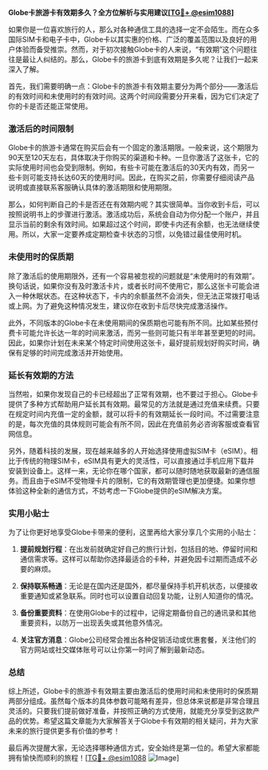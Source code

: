 **Globe卡旅游卡有效期多久？全方位解析与实用建议[[TG💪+ @esim1088](https://t.me/s/esim1088)]**

如果你是一位喜欢旅行的人，那么对各种通信工具的选择一定不会陌生。而在众多国际SIM卡和电子卡中，Globe卡以其实惠的价格、广泛的覆盖范围以及良好的用户体验而备受推崇。然而，对于初次接触Globe卡的人来说，“有效期”这个问题往往是最让人纠结的。那么，Globe卡的旅游卡到底有效期是多久呢？让我们一起来深入了解。

首先，我们需要明确一点：Globe卡的旅游卡有效期主要分为两个部分——激活后的有效时间和未使用时的有效时间。这两个时间段需要分开来看，因为它们决定了你的卡是否还能正常使用。

### **激活后的时间限制**

Globe卡的旅游卡通常在购买后会有一个固定的激活期限。一般来说，这个期限为90天至120天左右，具体取决于你购买的渠道和卡种。一旦你激活了这张卡，它的实际使用时间也会受到限制。例如，有些卡可能在激活后的30天内有效，而另一些卡则可能支持长达60天的使用时间。因此，在购买之前，你需要仔细阅读产品说明或直接联系客服确认具体的激活期限和使用期限。

那么，如何判断自己的卡是否还在有效期内呢？其实很简单。当你收到卡后，可以按照说明书上的步骤进行激活。激活成功后，系统会自动为你分配一个账户，并且显示当前的剩余有效时间。如果超过这个时间，即使卡内还有余额，也无法继续使用。所以，大家一定要养成定期检查卡状态的习惯，以免错过最佳使用时机。

### **未使用时的保质期**

除了激活后的使用期限外，还有一个容易被忽视的问题就是“未使用时的有效期”。换句话说，如果你没有及时激活卡片，或者长时间不使用它，那么这张卡可能会进入一种休眠状态。在这种状态下，卡内的余额虽然不会消失，但无法正常拨打电话或上网。为了避免这种情况发生，建议你在收到卡后尽快完成激活操作。

此外，不同版本的Globe卡在未使用期间的保质期也可能有所不同。比如某些预付费卡可能允许长达一年的时间来激活，而另一些则可能只有半年甚至更短的时间。因此，如果你计划在未来某个特定时间使用这张卡，最好提前规划好购买时间，确保有足够的时间完成激活并开始使用。

### **延长有效期的方法**

当然啦，如果你发现自己的卡已经超出了正常有效期，也不要过于担心。Globe卡提供了多种方式帮助用户延长其有效期。最常见的方法就是通过充值来续费。只要在规定时间内充值一定的金额，就可以将卡的有效期延长一段时间。不过需要注意的是，每次充值的具体规则可能会有所不同，因此在充值前务必咨询客服或查看官网信息。

另外，随着科技的发展，现在越来越多的人开始选择使用虚拟SIM卡（eSIM）。相比于传统的物理SIM卡，eSIM具有更大的灵活性，可以直接通过手机应用下载并安装到设备上。这样一来，无论你在哪个国家，都可以随时随地获取最新的通信服务。而且由于eSIM不受物理卡片的限制，它的有效期管理也更加便捷。如果你想体验这种全新的通信方式，不妨考虑一下Globe提供的eSIM解决方案。

### **实用小贴士**

为了让你更好地享受Globe卡带来的便利，这里再给大家分享几个实用的小贴士：

1. **提前规划行程**：在出发前就确定好自己的旅行计划，包括目的地、停留时间和通信需求等。这样可以帮助你选择最适合的卡种，并避免因卡过期而造成不必要的麻烦。
   
2. **保持联系畅通**：无论是在国内还是国外，都尽量保持手机开机状态，以便接收重要通知或紧急联系。同时也可以设置自动回复功能，让别人知道你的情况。

3. **备份重要资料**：在使用Globe卡的过程中，记得定期备份自己的通讯录和其他重要资料，以防万一出现丢失或其他意外情况。

4. **关注官方消息**：Globe公司经常会推出各种促销活动或优惠套餐，关注他们的官方网站或社交媒体账号可以让你第一时间了解到最新动态。

### **总结**

综上所述，Globe卡的旅游卡有效期主要由激活后的使用时间和未使用时的保质期两部分组成。虽然每个版本的具体参数可能略有差异，但总体来说都是非常合理且灵活的。只要我们提前做好准备，并按照正确的方式使用，就能充分享受到这款产品的优势。希望这篇文章能为大家解答关于Globe卡有效期的相关疑问，并为大家未来的旅行提供更多有价值的参考！

最后再次提醒大家，无论选择哪种通信方式，安全始终是第一位的。希望大家都能拥有愉快而顺利的旅程！[[TG💪+ @esim1088](https://t.me/s/esim1088) ![Image](https://i.postimg.cc/4NQfJmqS/Snipaste-2025-05-13-00-14-12.png)]